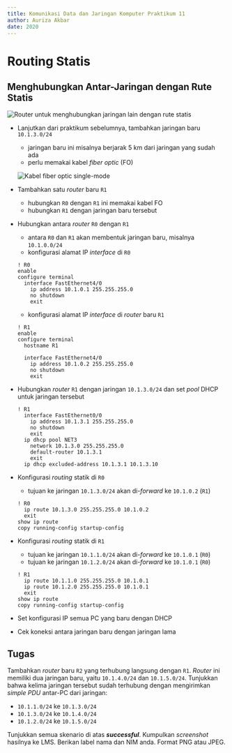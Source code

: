 ```yaml
---
title: Komunikasi Data dan Jaringan Komputer Praktikum 11
author: Auriza Akbar
date: 2020
---
```


# Routing Statis

## Menghubungkan Antar-Jaringan dengan Rute Statis

![*Router* untuk menghubungkan jaringan lain dengan rute statis](etc/11/static.png)

- Lanjutkan dari praktikum sebelumnya, tambahkan jaringan baru `10.1.3.0/24`
    - jaringan baru ini misalnya berjarak 5 km dari jaringan yang sudah ada
    - perlu memakai kabel *fiber optic* (FO)

    ![Kabel *fiber optic single-mode*](etc/11/fo2.jpg)

- Tambahkan satu *router* baru `R1`
    - hubungkan `R0` dengan `R1` ini memakai kabel FO
    - hubungkan `R1` dengan jaringan baru tersebut

- Hubungkan antara *router* `R0` dengan `R1`
    - antara `R0` dan `R1` akan membentuk jaringan baru, misalnya `10.1.0.0/24`
    - konfigurasi alamat IP *interface* di `R0`

    ```
    ! R0
    enable
    configure terminal
      interface FastEthernet4/0
        ip address 10.1.0.1 255.255.255.0
        no shutdown
        exit
    ```

    - konfigurasi alamat IP *interface* di *router* baru `R1`

    ```
    ! R1
    enable
    configure terminal
      hostname R1

      interface FastEthernet4/0
        ip address 10.1.0.2 255.255.255.0
        no shutdown
        exit
    ```

- Hubungkan *router* `R1` dengan jaringan `10.1.3.0/24` dan set *pool* DHCP
  untuk jaringan tersebut

    ```
    ! R1
      interface FastEthernet0/0
        ip address 10.1.3.1 255.255.255.0
        no shutdown
        exit
      ip dhcp pool NET3
        network 10.1.3.0 255.255.255.0
        default-router 10.1.3.1
        exit
      ip dhcp excluded-address 10.1.3.1 10.1.3.10
    ```

- Konfigurasi *routing* statik di `R0`
    - tujuan ke jaringan `10.1.3.0/24` akan di-*forward* ke `10.1.0.2` (`R1`)

    ```
    ! R0
      ip route 10.1.3.0 255.255.255.0 10.1.0.2
      exit
    show ip route
    copy running-config startup-config
    ```

- Konfigurasi *routing* statik di `R1`
    - tujuan ke jaringan `10.1.1.0/24` akan di-*forward* ke `10.1.0.1` (`R0`)
    - tujuan ke jaringan `10.1.2.0/24` akan di-*forward* ke `10.1.0.1` (`R0`)

    ```
    ! R1
      ip route 10.1.1.0 255.255.255.0 10.1.0.1
      ip route 10.1.2.0 255.255.255.0 10.1.0.1
      exit
    show ip route
    copy running-config startup-config
    ```

- Set konfigurasi IP semua PC yang baru dengan DHCP
- Cek koneksi antara jaringan baru dengan jaringan lama


## Tugas

Tambahkan *router* baru `R2` yang terhubung langsung dengan `R1`.
*Router* ini memiliki dua jaringan baru, yaitu `10.1.4.0/24` dan `10.1.5.0/24`.
Tunjukkan bahwa kelima jaringan tersebut sudah terhubung dengan mengirimkan
*simple PDU* antar-PC dari jaringan:

- `10.1.1.0/24` ke `10.1.3.0/24`
- `10.1.3.0/24` ke `10.1.4.0/24`
- `10.1.2.0/24` ke `10.1.5.0/24`

Tunjukkan semua skenario di atas _**successful**_. Kumpulkan _screenshot_
hasilnya ke LMS. Berikan label nama dan NIM anda. Format PNG atau JPEG.
